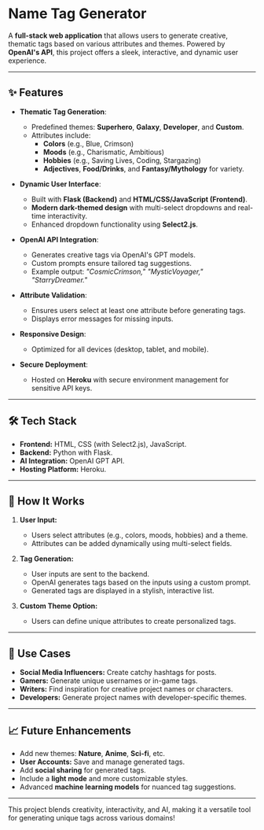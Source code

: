 # Name Tag Generator

A **full-stack web application** that allows users to generate creative, thematic tags based on various attributes and themes. Powered by **OpenAI's API**, this project offers a sleek, interactive, and dynamic user experience.

---

## ✨ Features
- **Thematic Tag Generation**:
  - Predefined themes: **Superhero**, **Galaxy**, **Developer**, and **Custom**.
  - Attributes include:
    - **Colors** (e.g., Blue, Crimson)
    - **Moods** (e.g., Charismatic, Ambitious)
    - **Hobbies** (e.g., Saving Lives, Coding, Stargazing)
    - **Adjectives**, **Food/Drinks**, and **Fantasy/Mythology** for variety.

- **Dynamic User Interface**:
  - Built with **Flask (Backend)** and **HTML/CSS/JavaScript (Frontend)**.
  - **Modern dark-themed design** with multi-select dropdowns and real-time interactivity.
  - Enhanced dropdown functionality using **Select2.js**.

- **OpenAI API Integration**:
  - Generates creative tags via OpenAI's GPT models.
  - Custom prompts ensure tailored tag suggestions.
  - Example output: *"CosmicCrimson," "MysticVoyager," "StarryDreamer."*

- **Attribute Validation**:
  - Ensures users select at least one attribute before generating tags.
  - Displays error messages for missing inputs.

- **Responsive Design**:
  - Optimized for all devices (desktop, tablet, and mobile).

- **Secure Deployment**:
  - Hosted on **Heroku** with secure environment management for sensitive API keys.

---

## 🛠️ Tech Stack
- **Frontend:** HTML, CSS (with Select2.js), JavaScript.
- **Backend:** Python with Flask.
- **AI Integration:** OpenAI GPT API.
- **Hosting Platform:** Heroku.

---

## 🚀 How It Works
1. **User Input:**
   - Users select attributes (e.g., colors, moods, hobbies) and a theme.
   - Attributes can be added dynamically using multi-select fields.

2. **Tag Generation:**
   - User inputs are sent to the backend.
   - OpenAI generates tags based on the inputs using a custom prompt.
   - Generated tags are displayed in a stylish, interactive list.

3. **Custom Theme Option:**
   - Users can define unique attributes to create personalized tags.

---

## 🌟 Use Cases
- **Social Media Influencers:** Create catchy hashtags for posts.
- **Gamers:** Generate unique usernames or in-game tags.
- **Writers:** Find inspiration for creative project names or characters.
- **Developers:** Generate project names with developer-specific themes.

---

## 📈 Future Enhancements
- Add new themes: **Nature**, **Anime**, **Sci-fi**, etc.
- **User Accounts:** Save and manage generated tags.
- Add **social sharing** for generated tags.
- Include a **light mode** and more customizable styles.
- Advanced **machine learning models** for nuanced tag suggestions.

---

This project blends creativity, interactivity, and AI, making it a versatile tool for generating unique tags across various domains!
